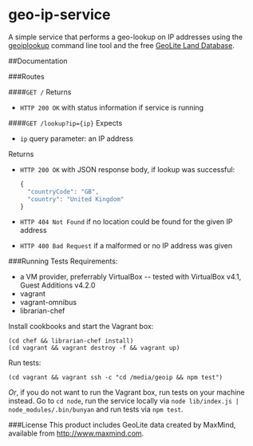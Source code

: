 geo-ip-service
==============

A simple service that performs a geo-lookup on IP addresses using the [geoiplookup](http://manpages.ubuntu.com/manpages/hardy/man1/geoiplookup.1.html) command line tool and the free [GeoLite Land Database](http://dev.maxmind.com/geoip/legacy/geolite/).

##Documentation


###Routes

####`GET /`
Returns
- `HTTP 200 OK` with status information if service is running

####`GET /lookup?ip={ip}`
Expects
- `ip` query parameter: an IP address

Returns
- `HTTP 200 OK` with JSON response body, if lookup was successful:

  ``` js
  {
    "countryCode": "GB",
    "country": "United Kingdom"
  }
  ```
- `HTTP 404 Not Found` if no location could be found for the given IP address
- `HTTP 400 Bad Request` if a malformed or no IP address was given


###Running Tests
Requirements:
- a VM provider, preferrably VirtualBox
  -- tested with VirtualBox v4.1, Guest Additions v4.2.0
- vagrant 
- vagrant-omnibus
- librarian-chef

Install cookbooks and start the Vagrant box:
```
(cd chef && librarian-chef install)
(cd vagrant && vagrant destroy -f && vagrant up)
```

Run tests:
```
(cd vagrant && vagrant ssh -c "cd /media/geoip && npm test")
```

*Or*, if you do not want to run the Vagrant box, run tests on your machine instead.
Go to `cd node`, run the service locally via `node lib/index.js | node_modules/.bin/bunyan` and run tests via `npm test`.


###License
This product includes GeoLite data created by MaxMind, available from http://www.maxmind.com.

